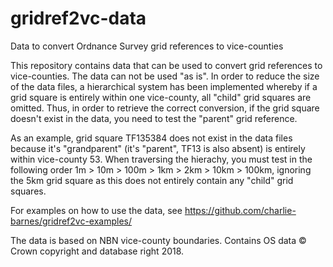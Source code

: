 # gridref2vc-data
Data to convert Ordnance Survey grid references to vice-counties

This repository contains data that can be used to convert grid references to vice-counties. The data can not be used "as is". In order to reduce the size of the data files, a hierarchical system has been implemented whereby if a grid square is entirely within one vice-county, all "child" grid squares are omitted. Thus, in order to retrieve the correct conversion, if the grid square doesn't exist in the data, you need to test the "parent" grid reference.

As an example, grid square TF135384 does not exist in the data files because it's "grandparent" (it's "parent", TF13 is also absent) is entirely within vice-county 53. When traversing the hierachy, you must test in the following order 1m > 10m > 100m > 1km > 2km > 10km > 100km, ignoring the 5km grid square as this does not entirely contain any "child" grid squares.

For examples on how to use the data, see https://github.com/charlie-barnes/gridref2vc-examples/

The data is based on NBN vice-county boundaries. Contains OS data © Crown copyright and database right 2018.
